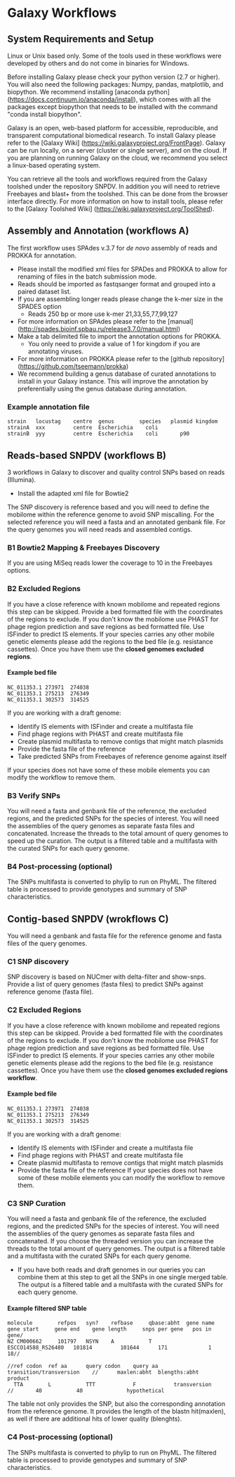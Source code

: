# Galaxy Workflows

## System Requirements and Setup
Linux or Unix based only. Some of the tools used in these workflows were developed by others and do not come in binaries for Windows.

Before installing Galaxy please check your python version (2.7 or higher). You will also need the following packages: Numpy, pandas, matplotlib, and biopython. We recommend installing [anaconda python] (https://docs.continuum.io/anaconda/install), which comes with all the packages except biopython that needs to be installed with the command "conda install biopython". 

Galaxy is an open, web-based platform for accessible, reproducible, and transparent computational biomedical research. 
To install Galaxy please refer to the [Galaxy Wiki] (https://wiki.galaxyproject.org/FrontPage).
Galaxy can be run locally, on a server (cluster or single server), and on the cloud. If you are planning on running Galaxy on the cloud, we recommend you select a linux-based operating system.

You can retrieve all the tools and workflows required from the Galaxy toolshed under the repository SNPDV. In addition you will need to retrieve Freebayes and blast+ from the toolshed. This can be done from the browser interface directly. For more information on how to install tools, please refer to the [Galaxy Toolshed Wiki] (https://wiki.galaxyproject.org/ToolShed).



## Assembly and Annotation (workflows A)
The first workflow uses SPAdes v.3.7 for *de novo* assembly of reads and PROKKA for annotation. 
  * Please install the modified xml files for SPADes and PROKKA to allow for renaming of files in the batch submission mode. 
  * Reads should be imported as fastqsanger format and grouped into a paired dataset list.
  * If you are assembling longer reads please change the k-mer size in the SPADES option
     * Reads 250 bp or more use k-mer 21,33,55,77,99,127
   * For more information on SPAdes please refer to the [manual] (http://spades.bioinf.spbau.ru/release3.7.0/manual.html)
  * Make a tab delimited file to import the annotation options for PROKKA.
     * You only need to provide a value of 1 for kingdom if you are annotating viruses.
   * For more information on PROKKA please refer to the [github repository] (https://github.com/tseemann/prokka)
   * We recommend building a genus database of curated annotations to install in your Galaxy instance. This will improve the annotation by preferentially using the genus database during annotation.

### Example annotation file  
    strain	 locustag	 centre	 genus	      species	plasmid	kingdom
    strainA	 xxx	     centre	 Escherichia	coli		
    strainB	 yyy	     centre  Escherichia	coli	   p90
  



## Reads-based SNPDV (workflows B)
3 workflows in Galaxy to discover and quality control SNPs based on reads (Illumina). 
 * Install the adapted xml file for Bowtie2

The SNP discovery is reference based and you will need to define the mobilome within the reference genome to avoid SNP miscalling.
For the selected reference you will need a fasta and an annotated genbank file. For the query genomes you will need reads and 
assembled contigs.

### B1 Bowtie2 Mapping & Freebayes Discovery
If you are using MiSeq reads lower the coverage to 10 in the Freebayes options.

### B2 Excluded Regions 
If you have a close reference with known mobilome and repeated regions this step can be skipped. Provide a bed formatted file with the coordinates of the regions to exclude. If you don't know the mobilome use PHAST for phage region prediction and save regions as bed formatted file. Use ISFinder to predict IS elements. If your species carries any other mobile genetic elements please add the regions to the bed file (e.g. resistance cassettes). Once you have them use the **closed genomes excluded regions**.


#### Example bed file
    NC_011353.1	273971	274038
    NC_011353.1	275213	276349
    NC_011353.1	302573	314525

If you are working with a draft genome: 
 * Identify IS elements with ISFinder and create a multifasta file
 * Find phage regions with PHAST and create multifasta file
 * Create plasmid multifasta to remove contigs that might match plasmids
 * Provide the fasta file of the reference
 * Take predicted SNPs from Freebayes of reference genome against itself
 
If your species does not have some of these mobile elements you can modify the workflow to remove them.

### B3 Verify SNPs
You will need a fasta and genbank file of the reference, the excluded regions, and the predicted SNPs
for the species of interest. You will need the assemblies of the query genomes as separate fasta files and concatenated.
Increase the threads to the total amount of query genomes to speed up the curation. The output is a filtered table and a multifasta with the curated SNPs for each query genome.

### B4 Post-processing (optional)
The SNPs multifasta is converted to phylip to run on PhyML. The filtered table is processed to provide genotypes and summary
of SNP characteristics.

## Contig-based SNPDV (wrokflows C)
You will need a genbank and fasta file for the reference genome and fasta files of the query genomes.

### C1 SNP discovery
SNP discovery is based on NUCmer with delta-filter and show-snps. Provide a list of query genomes (fasta files) to predict SNPs against reference genome (fasta file).


### C2 Excluded Regions 
If you have a close reference with known mobilome and repeated regions this step can be skipped. Provide a bed formatted file with the coordinates of the regions to exclude. If you don't know the mobilome use PHAST for phage region prediction and save regions as bed formatted file. Use ISFinder to predict IS elements. If your species carries any other mobile genetic elements please add the regions to the bed file (e.g. resistance cassettes). Once you have them use the **closed genomes excluded regions workflow**.

#### Example bed file
    NC_011353.1	273971	274038
    NC_011353.1	275213	276349
    NC_011353.1	302573	314525

If you are working with a draft genome: 
 * Identify IS elements with ISFinder and create a multifasta file
 * Find phage regions with PHAST and create multifasta file
 * Create plasmid multifasta to remove contigs that might match plasmids
 * Provide the fasta file of the reference
If your species does not have some of these mobile elements you can modify the workflow to remove them.

### C3 SNP Curation
You will need a fasta and genbank file of the reference, the excluded regions, and the predicted SNPs
for the species of interest. You will need the assemblies of the query genomes as separate fasta files and concatenated.
If you choose the threaded version you can increase the threads to the total amount of query genomes. The output is a 
filtered table and a multifasta with the curated SNPs for each query genome.
  * If you have both reads and draft genomes in our queries you can combine them at this step to get all the SNPs in one single merged table.
 The output is a filtered table and a multifasta with the curated SNPs for each query genome.

#### Example filtered SNP table
    molecule	    refpos	 syn?	 refbase	 qbase:abht	 gene name	          gene start	 gene end	 gene length	 snps per gene	 pos in gene/	
    NZ CM000662	    101797	 NSYN	 A	         T	         ESCCO14588_RS26480	  101814	     101644	     171	         1	             18//	
    
    //ref codon  ref aa      query codon	query aa	 transition/transversion	//		maxlen:abht	 blengths:abht	 product
      TTA        L           TTT	        F	         transversion	           // 	    40	         40	             hypothetical

The table not only provides the SNP, but also the corresponding annotation from the reference genome. It provides the length of the
blastn hit(maxlen), as well if there are additional hits of lower quality (blenghts).

### C4 Post-processing (optional)
The SNPs multifasta is converted to phylip to run on PhyML. The filtered table is processed to provide genotypes and summary
of SNP characteristics.



